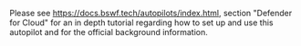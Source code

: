 Please see https://docs.bswf.tech/autopilots/index.html, section "Defender for Cloud" for an in depth tutorial regarding how to set up and use this autopilot and for the official background information.

